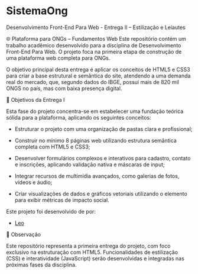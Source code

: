 # SistemaOng
Desenvolvimento Front-End Para Web -  Entrega II – Estilização e Leiautes

🌐 Plataforma para ONGs – Fundamentos Web
Este repositório contém um trabalho acadêmico desenvolvido para a disciplina de Desenvolvimento Front-End Para Web. O projeto foca na primeira etapa de construção de uma plataforma web completa para ONGs.

O objetivo principal desta entrega é aplicar os conceitos de HTML5 e CSS3 para criar a base estrutural e semântica do site, atendendo a uma demanda real do mercado, que, segundo dados do IBGE, possui mais de 820 mil ONGS no país, mas com baixa presença digital.

🎯 Objetivos da Entrega I

Esta fase do projeto concentra-se em estabelecer uma fundação teórica sólida para a plataforma, aplicando os seguintes conceitos:

- Estruturar o projeto com uma organização de pastas clara e profissional;

- Construir no mínimo 8 páginas web utilizando estrutura semântica completa com HTML5 e CSS3;

- Desenvolver formulários complexos e interativos para cadastro, contato e inscrições, aplicando validação nativa e máscaras de input;

- Integrar recursos de multimídia avançados, como galerias de fotos, vídeos e áudio;

- Criar visualizações de dados e gráficos vetoriais utilizando o elemento <canvas> para exibir métricas de impacto social.


Este projeto foi desenvolvido de por:
- [Leo](https://github.com/leosilvas-collab) 

📌 Observação

Este repositório representa a primeira entrega do projeto, com foco exclusivo na estruturação com HTML5. Funcionalidades de estilização (CSS) e interatividade (JavaScript) serão desenvolvidas e integradas nas próximas fases da disciplina.
